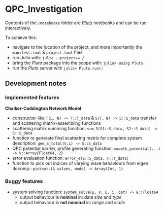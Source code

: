 # QPC_Investigation

Contents of the `/notebooks` folder are [*Pluto*](https://juliapackages.com/p/pluto) notebooks and can be run interactively.

To achieve this:
- navigate to the location of the project, and more importantly the `manifest.toml` & `project.toml` files
- run *Julia* with: `julia --project==./`
- bring the *Pluto* package into the scope with: `julia> using Pluto`
- run the *Pluto* server with `julia> Pluto.run()`

## Development notes

### Implemented features

**Chalker-Coddington Network Model**

- constructor-like `T(μ, N) -> T::T_data` & `S(T, N) -> S::S_data` transfer and scattering matrix-assembling functions
- scattering matrix summing function: `sum_S(S1::S_data, S2::S_data) -> S::S_data`
- function to generate final scattering matrix for complete system description: `gen_S_total(V,L) -> S::S_data`
- QPC potential barrier, profile generating function: `smooth_potential(...) -> V::Array{Float64, 2}`
- error evaluation function: `error_ϵ(S::S_data, T::T_data)`
- function to pick out indices of varying wave behaviours from eigen decomp.: `pickoutᵢ(λ_values, mode) -> Array(Int, 1)`

### Buggy features

- system solving function: `system_solve(μ, V, L, i, opt) -> G::Float64`
  - output behaviour is **nominal** in: data *size* and *type*
  - output behaviour is **not nominal** in: *range* and *scale*
  
